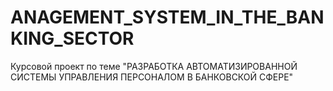 # ANAGEMENT_SYSTEM_IN_THE_BANKING_SECTOR
Курсовой проект по теме "РАЗРАБОТКА АВТОМАТИЗИРОВАННОЙ СИСТЕМЫ УПРАВЛЕНИЯ ПЕРСОНАЛОМ В БАНКОВСКОЙ СФЕРЕ"
